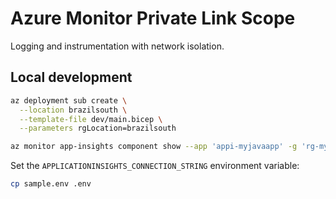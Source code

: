 # Azure Monitor Private Link Scope

Logging and instrumentation with network isolation.

## Local development

```sh
az deployment sub create \
  --location brazilsouth \
  --template-file dev/main.bicep \
  --parameters rgLocation=brazilsouth
```

```sh
az monitor app-insights component show --app 'appi-myjavaapp' -g 'rg-myjavaapp' --query 'connectionString' -o tsv
```

Set the `APPLICATIONINSIGHTS_CONNECTION_STRING` environment variable:

```sh
cp sample.env .env
```
